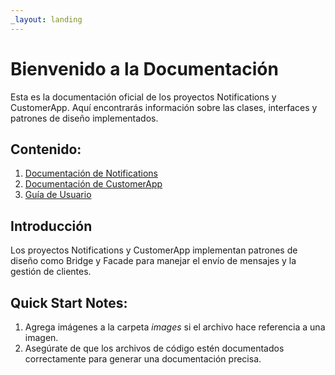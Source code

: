 ```yaml
---
_layout: landing
---
```


# Bienvenido a la Documentación

Esta es la documentación oficial de los proyectos Notifications y CustomerApp. Aquí encontrarás información sobre las clases, interfaces y patrones de diseño implementados.

## Contenido:

1. [Documentación de Notifications](api/Notifications/index.md)
2. [Documentación de CustomerApp](api/CustomerApp/index.md)
3. [Guía de Usuario](#guía-de-usuario)

## Introducción

Los proyectos Notifications y CustomerApp implementan patrones de diseño como Bridge y Facade para manejar el envío de mensajes y la gestión de clientes.

## Quick Start Notes:

1. Agrega imágenes a la carpeta *images* si el archivo hace referencia a una imagen.
2. Asegúrate de que los archivos de código estén documentados correctamente para generar una documentación precisa.